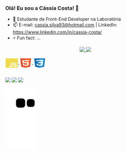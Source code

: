 ### Olá! Eu sou a Cássia Costa! 👋

- 🌱 Estudante de Front-End Developer na Laboratória
- 📫 E-mail: cassia.silva93@hotmail.com | LinkedIn: https://www.linkedin.com/in/cassia-costa/
- ⚡ Fun fact: ...

<div align="center">
  <a href="https://github.com/CassiaCosta">
  <img height="160em" src="https://github-readme-stats.vercel.app/api?username=CassiaCosta&show_icons=true&theme=dracula&include_all_commits=true&count_private=true"/>
  <img height="160em" src="https://github-readme-stats.vercel.app/api/top-langs/?username=CassiaCosta&layout=compact&langs_count=7&theme=dracula"/>
</div>
<div style="display: inline_block"><br>
  <img align="center" alt="Cass-Js" height="30" width="40" src="https://raw.githubusercontent.com/devicons/devicon/master/icons/javascript/javascript-plain.svg">
  <img align="center" alt="Cass-HTML" height="30" width="40" src="https://raw.githubusercontent.com/devicons/devicon/master/icons/html5/html5-original.svg">
  <img align="center" alt="Cass-CSS" height="30" width="40" src="https://raw.githubusercontent.com/devicons/devicon/master/icons/css3/css3-original.svg">
</div>
  
  ##
  
<div> 
  <a href="https://www.instagram.com/euc.costa/" target="_blank"><img src="https://img.shields.io/badge/-Instagram-%23E4405F?style=for-the-badge&logo=instagram&logoColor=white" target="_blank"></a>
  <a href = "mailto:itala.decassia13@gmail.com"><img src="https://img.shields.io/badge/-Gmail-%23333?style=for-the-badge&logo=gmail&logoColor=white" target="_blank"></a>
  <a href="https://www.linkedin.com/in/cassia-costa/" target="_blank"><img src="https://img.shields.io/badge/-LinkedIn-%230077B5?style=for-the-badge&logo=linkedin&logoColor=white" target="_blank"></a> 
 
  ![Snake animation](https://github.com/CassiaCosta/CassiaCosta/blob/output/github-contribution-grid-snake.svg)
 
</div>
